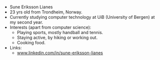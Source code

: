* Sune Eriksson Lianes
* 23 yrs old from Trondheim, Norway.
* Currently studying computer technology at UiB (University of Bergen) at my second year.
* Interests (apart from computer science):
  * Playing sports, mostly handball and tennis.
  * Staying active, by hiking or working out.
  * Cooking food.
* Links:
  * www.linkedin.com/in/sune-eriksson-lianes


<!---
sunelianes/sunelianes is a ✨ special ✨ repository because its `README.md` (this file) appears on your GitHub profile.
You can click the Preview link to take a look at your changes.
--->
